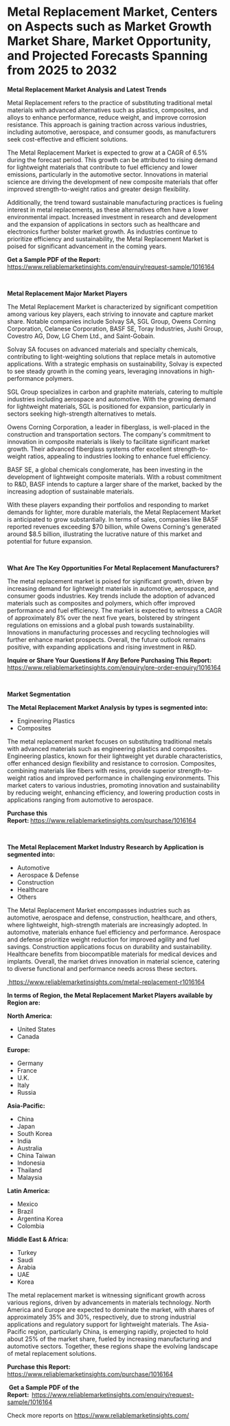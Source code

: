 <p><h1>Metal Replacement Market, Centers on Aspects such as Market Growth Market Share, Market Opportunity, and Projected Forecasts Spanning from 2025 to 2032</h1></p><p><strong>Metal Replacement Market Analysis and Latest Trends</strong></p>
<p><p>Metal Replacement refers to the practice of substituting traditional metal materials with advanced alternatives such as plastics, composites, and alloys to enhance performance, reduce weight, and improve corrosion resistance. This approach is gaining traction across various industries, including automotive, aerospace, and consumer goods, as manufacturers seek cost-effective and efficient solutions.</p><p>The Metal Replacement Market is expected to grow at a CAGR of 6.5% during the forecast period. This growth can be attributed to rising demand for lightweight materials that contribute to fuel efficiency and lower emissions, particularly in the automotive sector. Innovations in material science are driving the development of new composite materials that offer improved strength-to-weight ratios and greater design flexibility.</p><p>Additionally, the trend toward sustainable manufacturing practices is fueling interest in metal replacements, as these alternatives often have a lower environmental impact. Increased investment in research and development and the expansion of applications in sectors such as healthcare and electronics further bolster market growth. As industries continue to prioritize efficiency and sustainability, the Metal Replacement Market is poised for significant advancement in the coming years.</p></p>
<p><strong>Get a Sample PDF of the Report:&nbsp;</strong> <a href="https://www.reliablemarketinsights.com/enquiry/request-sample/1016164?utm_campaign=2137&utm_medium=2&utm_source=Github&utm_content=ia&utm_term=31012025&utm_id=metal-replacement">https://www.reliablemarketinsights.com/enquiry/request-sample/1016164</a></p>
<p>&nbsp;</p>
<p><strong>Metal Replacement Major Market Players</strong></p>
<p><p>The Metal Replacement Market is characterized by significant competition among various key players, each striving to innovate and capture market share. Notable companies include Solvay SA, SGL Group, Owens Corning Corporation, Celanese Corporation, BASF SE, Toray Industries, Jushi Group, Covestro AG, Dow, LG Chem Ltd., and Saint-Gobain.</p><p>Solvay SA focuses on advanced materials and specialty chemicals, contributing to light-weighting solutions that replace metals in automotive applications. With a strategic emphasis on sustainability, Solvay is expected to see steady growth in the coming years, leveraging innovations in high-performance polymers.</p><p>SGL Group specializes in carbon and graphite materials, catering to multiple industries including aerospace and automotive. With the growing demand for lightweight materials, SGL is positioned for expansion, particularly in sectors seeking high-strength alternatives to metals.</p><p>Owens Corning Corporation, a leader in fiberglass, is well-placed in the construction and transportation sectors. The company's commitment to innovation in composite materials is likely to facilitate significant market growth. Their advanced fiberglass systems offer excellent strength-to-weight ratios, appealing to industries looking to enhance fuel efficiency.</p><p>BASF SE, a global chemicals conglomerate, has been investing in the development of lightweight composite materials. With a robust commitment to R&D, BASF intends to capture a larger share of the market, backed by the increasing adoption of sustainable materials.</p><p>With these players expanding their portfolios and responding to market demands for lighter, more durable materials, the Metal Replacement Market is anticipated to grow substantially. In terms of sales, companies like BASF reported revenues exceeding $70 billion, while Owens Corning's generated around $8.5 billion, illustrating the lucrative nature of this market and potential for future expansion.</p></p>
<p>&nbsp;</p>
<p><strong>What Are The Key Opportunities For Metal Replacement Manufacturers?</strong></p>
<p><p>The metal replacement market is poised for significant growth, driven by increasing demand for lightweight materials in automotive, aerospace, and consumer goods industries. Key trends include the adoption of advanced materials such as composites and polymers, which offer improved performance and fuel efficiency. The market is expected to witness a CAGR of approximately 8% over the next five years, bolstered by stringent regulations on emissions and a global push towards sustainability. Innovations in manufacturing processes and recycling technologies will further enhance market prospects. Overall, the future outlook remains positive, with expanding applications and rising investment in R&D.</p></p>
<p><strong>Inquire or Share Your Questions If Any Before Purchasing This Report:</strong> <a href="https://www.reliablemarketinsights.com/enquiry/pre-order-enquiry/1016164?utm_campaign=2137&utm_medium=2&utm_source=Github&utm_content=ia&utm_term=31012025&utm_id=metal-replacement">https://www.reliablemarketinsights.com/enquiry/pre-order-enquiry/1016164</a></p>
<p>&nbsp;</p>
<p><strong>Market Segmentation</strong></p>
<p><strong>The Metal Replacement Market Analysis by types is segmented into:</strong></p>
<p><ul><li>Engineering Plastics</li><li>Composites</li></ul></p>
<p><p>The metal replacement market focuses on substituting traditional metals with advanced materials such as engineering plastics and composites. Engineering plastics, known for their lightweight yet durable characteristics, offer enhanced design flexibility and resistance to corrosion. Composites, combining materials like fibers with resins, provide superior strength-to-weight ratios and improved performance in challenging environments. This market caters to various industries, promoting innovation and sustainability by reducing weight, enhancing efficiency, and lowering production costs in applications ranging from automotive to aerospace.</p></p>
<p><strong>Purchase this Report:&nbsp;</strong><a href="https://www.reliablemarketinsights.com/purchase/1016164?utm_campaign=2137&utm_medium=2&utm_source=Github&utm_content=ia&utm_term=31012025&utm_id=metal-replacement">https://www.reliablemarketinsights.com/purchase/1016164</a></p>
<p>&nbsp;</p>
<p><strong>The Metal Replacement Market Industry Research by Application is segmented into:</strong></p>
<p><ul><li>Automotive</li><li>Aerospace & Defense</li><li>Construction</li><li>Healthcare</li><li>Others</li></ul></p>
<p><p>The Metal Replacement Market encompasses industries such as automotive, aerospace and defense, construction, healthcare, and others, where lightweight, high-strength materials are increasingly adopted. In automotive, materials enhance fuel efficiency and performance. Aerospace and defense prioritize weight reduction for improved agility and fuel savings. Construction applications focus on durability and sustainability. Healthcare benefits from biocompatible materials for medical devices and implants. Overall, the market drives innovation in material science, catering to diverse functional and performance needs across these sectors.</p></p>
<p><a href="https://www.reliablemarketinsights.com/metal-replacement-r1016164?utm_campaign=2137&utm_medium=2&utm_source=Github&utm_content=ia&utm_term=31012025&utm_id=metal-replacement">&nbsp;https://www.reliablemarketinsights.com/metal-replacement-r1016164</a></p>
<p><strong>In terms of Region, the Metal Replacement Market Players available by Region are:</strong></p>
<p>
    <p> <strong> North America: </strong>
        <ul>
            <li>United States</li>
            <li>Canada</li>
        </ul>
        </p> 
    <p> <strong> Europe: </strong>
        <ul>
            <li>Germany</li>
            <li>France</li>
            <li>U.K.</li>
            <li>Italy</li>
            <li>Russia</li>
        </ul>
        </p> 
    <p> <strong> Asia-Pacific: </strong>
        <ul>
            <li>China</li>
            <li>Japan</li>
            <li>South Korea</li>
            <li>India</li>
            <li>Australia</li>
            <li>China Taiwan</li>
            <li>Indonesia</li>
            <li>Thailand</li>
            <li>Malaysia</li>
        </ul>
        </p> 
    <p> <strong> Latin America: </strong>
        <ul>
            <li>Mexico</li>
            <li>Brazil</li>
            <li>Argentina Korea</li>
            <li>Colombia</li>
        </ul>
        </p> 
    <p> <strong> Middle East & Africa: </strong>
        <ul>
            <li>Turkey</li>
            <li>Saudi</li>
            <li>Arabia</li>
            <li>UAE</li>
            <li>Korea</li>
        </ul>
    </p>
    </p>
<p><p>The metal replacement market is witnessing significant growth across various regions, driven by advancements in materials technology. North America and Europe are expected to dominate the market, with shares of approximately 35% and 30%, respectively, due to strong industrial applications and regulatory support for lightweight materials. The Asia-Pacific region, particularly China, is emerging rapidly, projected to hold about 25% of the market share, fueled by increasing manufacturing and automotive sectors. Together, these regions shape the evolving landscape of metal replacement solutions.</p></p>
<p><strong>Purchase this Report: </strong><a href="https://www.reliablemarketinsights.com/purchase/1016164?utm_campaign=2137&utm_medium=2&utm_source=Github&utm_content=ia&utm_term=31012025&utm_id=metal-replacement">https://www.reliablemarketinsights.com/purchase/1016164</a></p>
<p>&nbsp;<strong>Get a Sample PDF of the Report:&nbsp;&nbsp;</strong><a href="https://www.reliablemarketinsights.com/enquiry/request-sample/1016164?utm_campaign=2137&utm_medium=2&utm_source=Github&utm_content=ia&utm_term=31012025&utm_id=metal-replacement">https://www.reliablemarketinsights.com/enquiry/request-sample/1016164</a></p>
<p><strong></strong></p>
<p>Check more reports on <a href="https://www.reliablemarketinsights.com/?utm_campaign=2137&utm_medium=2&utm_source=Github&utm_content=ia&utm_term=31012025&utm_id=metal-replacement">https://www.reliablemarketinsights.com/</a></p>